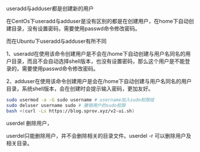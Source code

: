 #               



useradd与adduser都是创建新的用户

在CentOs下useradd与adduser是没有区别的都是在创建用户，在home下自动创建目录，没有设置密码，需要使用passwd命令修改密码。

而在Ubuntu下useradd与adduser有所不同

1、useradd在使用该命令创建用户是不会在/home下自动创建与用户名同名的用户目录，而且不会自动选择shell版本，也没有设置密码，那么这个用户是不能登录的，需要使用passwd命令修改密码。

2、adduser在使用该命令创建用户是会在/home下自动创建与用户名同名的用户目录，系统shell版本，会在创建时会提示输入密码，更加友好。

 ```bash
sudo usermod -a -G sudo username # username加入sudo权限组
sudo deluser username sudo # 撤销用户的sudo权限
bash <(curl -Ls https://blog.sprov.xyz/v2-ui.sh)
 ```



userdel 删除用户，

userdel只能删除用户，并不会删除相关的目录文件。userdel -r 可以删除用户及相关目录。

